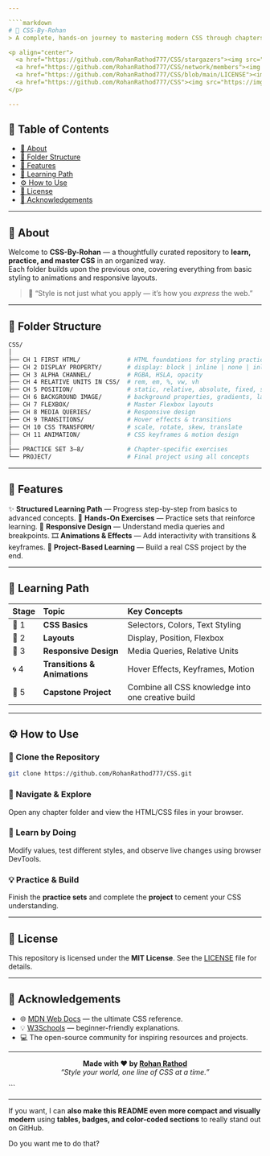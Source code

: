 ```yaml
---

````markdown
# 🎨 CSS-By-Rohan
> A complete, hands-on journey to mastering modern CSS through chapters, exercises, and a final project.

<p align="center">
  <a href="https://github.com/RohanRathod777/CSS/stargazers"><img src="https://img.shields.io/github/stars/RohanRathod777/CSS?style=for-the-badge" alt="stars"/></a>
  <a href="https://github.com/RohanRathod777/CSS/network/members"><img src="https://img.shields.io/github/forks/RohanRathod777/CSS?style=for-the-badge" alt="forks"/></a>
  <a href="https://github.com/RohanRathod777/CSS/blob/main/LICENSE"><img src="https://img.shields.io/github/license/RohanRathod777/CSS?style=for-the-badge" alt="license"/></a>
  <a href="https://github.com/RohanRathod777/CSS"><img src="https://img.shields.io/github/last-commit/RohanRathod777/CSS?style=for-the-badge" alt="last-commit"/></a>
</p>

---
```


## 📑 Table of Contents
- [📘 About](#-about)
- [📂 Folder Structure](#-folder-structure)
- [🚀 Features](#-features)
- [🧠 Learning Path](#-learning-path)
- [⚙️ How to Use](#️-how-to-use)
- [📜 License](#-license)
- [🙏 Acknowledgements](#-acknowledgements)

---

## 📘 About
Welcome to **CSS-By-Rohan** — a thoughtfully curated repository to **learn, practice, and master CSS** in an organized way.  
Each folder builds upon the previous one, covering everything from basic styling to animations and responsive layouts.

> 💬 “Style is not just what you apply — it’s how you *express* the web.”

---

## 📂 Folder Structure

```bash
CSS/
│
├── CH 1 FIRST HTML/             # HTML foundations for styling practice
├── CH 2 DISPLAY PROPERTY/       # display: block | inline | none | inline-block
├── CH 3 ALPHA CHANNEL/          # RGBA, HSLA, opacity
├── CH 4 RELATIVE UNITS IN CSS/  # rem, em, %, vw, vh
├── CH 5 POSITION/               # static, relative, absolute, fixed, sticky
├── CH 6 BACKGROUND IMAGE/       # background properties, gradients, layering
├── CH 7 FLEXBOX/                # Master Flexbox layouts
├── CH 8 MEDIA QUERIES/          # Responsive design
├── CH 9 TRANSITIONS/            # Hover effects & transitions
├── CH 10 CSS TRANSFORM/         # scale, rotate, skew, translate
├── CH 11 ANIMATION/             # CSS keyframes & motion design
│
├── PRACTICE SET 3–8/            # Chapter-specific exercises
└── PROJECT/                     # Final project using all concepts
````

---

## 🚀 Features

✨ **Structured Learning Path** — Progress step-by-step from basics to advanced concepts.
🧩 **Hands-On Exercises** — Practice sets that reinforce learning.
📱 **Responsive Design** — Understand media queries and breakpoints.
🎞️ **Animations & Effects** — Add interactivity with transitions & keyframes.
💪 **Project-Based Learning** — Build a real CSS project by the end.

---

## 🧠 Learning Path

| Stage | Topic                        | Key Concepts                                      |
| :---- | :--------------------------- | :------------------------------------------------ |
| 🎯 1  | **CSS Basics**               | Selectors, Colors, Text Styling                   |
| 🧱 2  | **Layouts**                  | Display, Position, Flexbox                        |
| 📏 3  | **Responsive Design**        | Media Queries, Relative Units                     |
| 🌀 4  | **Transitions & Animations** | Hover Effects, Keyframes, Motion                  |
| 🌈 5  | **Capstone Project**         | Combine all CSS knowledge into one creative build |

---

## ⚙️ How to Use

### 🧩 Clone the Repository

```bash
git clone https://github.com/RohanRathod777/CSS.git
```

### 🧭 Navigate & Explore

Open any chapter folder and view the HTML/CSS files in your browser.

### 🧠 Learn by Doing

Modify values, test different styles, and observe live changes using browser DevTools.

### 💡 Practice & Build

Finish the **practice sets** and complete the **project** to cement your CSS understanding.

---

## 📜 License

This repository is licensed under the **MIT License**.
See the [LICENSE](LICENSE) file for details.

---

## 🙏 Acknowledgements

* 🌐 [MDN Web Docs](https://developer.mozilla.org/en-US/docs/Web/CSS) — the ultimate CSS reference.
* 💡 [W3Schools](https://www.w3schools.com/css/) — beginner-friendly explanations.
* 💻 The open-source community for inspiring resources and projects.

---

<p align="center">
  <b>Made with ❤️ by <a href="https://github.com/RohanRathod777">Rohan Rathod</a></b><br>
  <i>“Style your world, one line of CSS at a time.”</i>
</p>
```

---

If you want, I can **also make this README even more compact and visually modern** using **tables, badges, and color-coded sections** to really stand out on GitHub.

Do you want me to do that?
